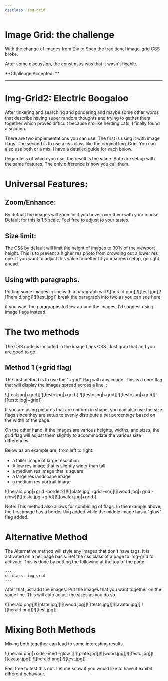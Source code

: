 ```yaml
---
cssclass: img-grid
---
```


# Image Grid: the challenge
With the change of images from Div to Span the traditional image-grid CSS broke. 

After some discussion, the consensus was that it wasn't fixable. 

**Challenge Accepted: **

---

# Img-Grid2: Electric Boogaloo
After tinkering and searching and pondering and maybe some other words that describe having super random thoughts and trying to gather them together which proves difficult because it's like herding cats, I finally found a solution. 

There are two implementations you can use. The first is using it with image flags. The second is to use a css class like the original Img-Grid. You can also use both or a mix. I have a detailed guide for each below. 

Regardless of which you use, the result is the same. Both are set up with the same features. The only difference is how you call them. 

# Universal Features: 
## Zoom/Enhance: 
By default the images will zoom in if you hover over them with your mouse. Default for this is 1.5 scale. Feel free to adjust to your tastes.
## Size limit: 
The CSS by default will limit the height of images to 30% of the viewport height. This is to prevent a higher res photo from crowding out a lower res one. If you want to adjust this value to better fit your screen setup, go right ahead. 

## Using with paragraphs. 

Putting some images in line with a paragraph will ![[herald.png]]![[test.jpg]]![[herald.png]]![[test.jpg]] break the paragraph into two as you can see here. 

if you want the paragraphs to flow around the images, I'd suggest using image flags instead. 

# The two methods
The CSS code is included in the image flags CSS. Just grab that and you are good to go. 

## Method 1 (+grid flag)

The first method is to use the "+grid" flag with any image. This is a core flag that will display the images spread across a line. : 

![[test.jpg|+grid]]![[testc.jpg|+grid]]
![[testc.jpg|+grid]]![[testc.jpg|+grid]]![[testc.jpg|+grid]]

If you are using pictures that are uniform in shape, you can also use the size flags since they are setup to evenly distribute a set percentage based on the width of the page. 

On the other hand, if the images are various heights, widths, and sizes, the grid flag will adjust them slightly to accommodate the various size differences. 

Below as an example are, from left to right: 
- a taller image of large resolution 
- A low res image that is slightly wider than tall
- a medium res image that is square 
- a large res landscape image
- a medium res portrait image 


![[herald.png|+grid -border2]]![[plate.jpg|+grid -sm]]![[wood.jpg|+grid -glow]]![[testc.jpg|+grid]]![[avatar.jpg|+grid]]

Note: This method also allows for combining of flags. In the example above, the first image has a border flag added while the middle image has a "glow" flag added.


# Alternative Method
The Alternative method will style any images that don't have tags. 
It is activated on a per page basis. 
Set the css class of a page to img-grid to activate. 
This is done by putting the following at the top of the page
```
---
cssclass: img-grid
---
```

After that just add the images. Put the images that you want together on the same line. This will auto adjust the sizes as you do so. 

![[herald.png]]![[plate.jpg]]![[wood.jpg]]![[testc.jpg]]![[avatar.jpg]]
![[herald.png]]![[test.jpg]]




# Mixing Both Methods
Mixing both together can lead to some interesting results. 

![[herald.png|+side -med -glow ]]![[plate.jpg]]![[wood.jpg]]![[testc.jpg]]![[avatar.jpg]]
![[herald.png]]![[test.jpg]]


Feel free to test this out. Let me know if you would like to have it exhibit different behaviour. 